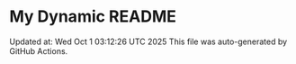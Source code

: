 # My Dynamic README
Updated at: Wed Oct  1 03:12:26 UTC 2025
This file was auto-generated by GitHub Actions.
